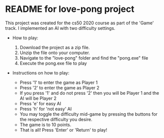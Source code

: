# README for love-pong project

This project was created for the cs50 2020 course as part of the 'Game' track. I implemented an AI with two difficulty settings. 

* How to play:
  1. Download the project as a zip file.
  2. Unzip the file onto your computer.
  3. Navigate to the "love-pong" folder and find the "pong.exe" file
  4. Execute the pong.exe file to play
  
  
* Instructions on how to play:
  * Press '1' to enter the game as Player 1
  * Press '2' to enter the game as Player 2
  * If you press '1' and do not press '2' then you will be Player 1 and the AI will be Player 2
  * Press 'e' for easy AI
  * Press 'h' for 'not easy' AI
  * You may toggle the difficulty mid-game by pressing the buttons for the respective difficulty you desire.
  * The game is to 10 points.
  * That is all! Press 'Enter' or 'Return' to play!
